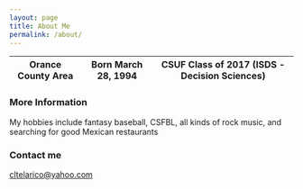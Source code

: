```yaml
---
layout: page
title: About Me
permalink: /about/
---
```


Orance County Area | Born March 28, 1994 | CSUF Class of 2017 (ISDS - Decision Sciences)
---|---|---

### More Information

My hobbies include fantasy baseball, CSFBL, all kinds of rock music, and searching for good Mexican restaurants

### Contact me

[cltelarico@yahoo.com](mailto:cltelarico@yahoo.com)
